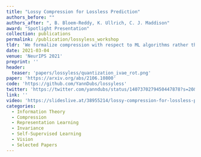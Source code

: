 ```yaml
---
title: "Lossy Compression for Lossless Prediction"
authors_before: ""
authors_after: ", B. Bloem-Reddy, K. Ullrich, C. J. Maddison"
award: "Spotlight Presentation"
collection: publications
permalink: /publication/lossyless_workshop
tldr: 'We formalize compression with respect to ML algorithms rather than human perception.'
date: 2021-03-04
venue: 'NeurIPS 2021'
preprint: '' 
header: 
  teaser: 'papers/lossyless/quantization_ivae_rot.png'
paper: 'https://arxiv.org/abs/2106.10800'
code: 'https://github.com/YannDubs/lossyless' 
twitter: 'https://twitter.com/yanndubs/status/1407370279450447878?s=20&t=IWsl3Bgn8Gqmp_hITqpqug' 
link: ''
video: 'https://slideslive.at/38955214/lossy-compression-for-lossless-prediction?ref=search'
categories:
  - Information Theory
  - Compression
  - Representation Learning
  - Invariance
  - Self-Supervised Learning
  - Vision
  - Selected Papers 
---
```


 <!-- reference dubois2021lossy  -->